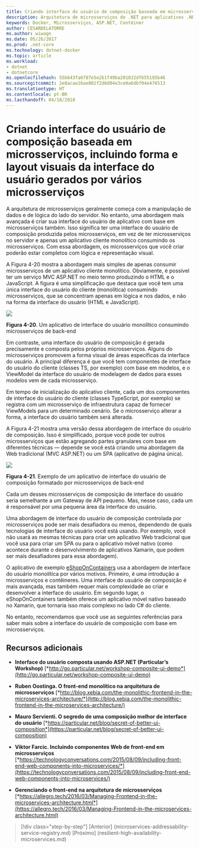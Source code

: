 ```yaml
---
title: Criando interface do usuário de composição baseada em microsserviços, incluindo forma e layout visuais da interface do usuário gerados por vários microsserviços
description: Arquitetura de microsserviços do .NET para aplicativos .NET em contêineres | Criando interface do usuário de composição baseada em microsserviços, incluindo forma e layout visuais de interface do usuário gerados por vários microsserviços
keywords: Docker, Microsserviços, ASP.NET, Contêiner
author: CESARDELATORRE
ms.author: wiwagn
ms.date: 05/26/2017
ms.prod: .net-core
ms.technology: dotnet-docker
ms.topic: article
ms.workload:
- dotnet
- dotnetcore
ms.openlocfilehash: 55b643fa6f87e5e2b1f49ba201032df655195b46
ms.sourcegitcommit: 2e8acae16ae802f2d6d04e3ce0a6dbf04e476513
ms.translationtype: HT
ms.contentlocale: pt-BR
ms.lasthandoff: 04/18/2018
---
```

# <a name="creating-composite-ui-based-on-microservices-including-visual-ui-shape-and-layout-generated-by-multiple-microservices"></a>Criando interface do usuário de composição baseada em microsserviços, incluindo forma e layout visuais da interface do usuário gerados por vários microsserviços

A arquitetura de microsserviços geralmente começa com a manipulação de dados e de lógica do lado do servidor. No entanto, uma abordagem mais avançada é criar sua interface do usuário de aplicativo com base em microsserviços também. Isso significa ter uma interface do usuário de composição produzida pelos microsserviços, em vez de ter microsserviços no servidor e apenas um aplicativo cliente monolítico consumindo os microsserviços. Com essa abordagem, os microsserviços que você criar poderão estar completos com lógica e representação visual.

A Figura 4-20 mostra a abordagem mais simples de apenas consumir microsserviços de um aplicativo cliente monolítico. Obviamente, é possível ter um serviço MVC ASP.NET no meio termo produzindo o HTML e o JavaScript. A figura é uma simplificação que destaca que você tem uma única interface do usuário do cliente (monolítica) consumindo microsserviços, que se concentram apenas em lógica e nos dados, e não na forma da interface do usuário (HTML e JavaScript).

![](./media/image20.png)

**Figura 4-20**. Um aplicativo de interface do usuário monolítico consumindo microsserviços de back-end

Em contraste, uma interface do usuário de composição é gerada precisamente e composta pelos próprios microsserviços. Alguns do microsserviços promovem a forma visual de áreas específicas da interface do usuário. A principal diferença é que você tem componentes de interface do usuário do cliente (classes TS, por exemplo) com base em modelos, e o ViewModel da interface do usuário de modelagem de dados para esses modelos vem de cada microsserviço.

Em tempo de inicialização do aplicativo cliente, cada um dos componentes de interface do usuário do cliente (classes TypeScript, por exemplo) se registra com um microsserviço de infraestrutura capaz de fornecer ViewModels para um determinado cenário. Se o microsserviço alterar a forma, a interface do usuário também será alterada.

A Figura 4-21 mostra uma versão dessa abordagem de interface do usuário de composição. Isso é simplificado, porque você pode ter outros microsserviços que estão agregando partes granulares com base em diferentes técnicas — depende se você está criando uma abordagem da Web tradicional (MVC ASP.NET) ou um SPA (aplicativo de página única).

![](./media/image21.png)

**Figura 4-21**. Exemplo de um aplicativo de interface do usuário de composição formatado por microsserviços de back-end

Cada um desses microsserviços de composição de interface do usuário seria semelhante a um Gateway de API pequeno. Mas, nesse caso, cada um é responsável por uma pequena área da interface do usuário.

Uma abordagem de interface do usuário de composição controlada por microsserviços pode ser mais desafiadora ou menos, dependendo de quais tecnologias de interface do usuário você está usando. Por exemplo, você não usará as mesmas técnicas para criar um aplicativo Web tradicional que você usa para criar um SPA ou para o aplicativo móvel nativo (como acontece durante o desenvolvimento de aplicativos Xamarin, que podem ser mais desafiadores para essa abordagem).

O aplicativo de exemplo [eShopOnContainers](http://aka.ms/MicroservicesArchitecture) usa a abordagem de interface do usuário monolítica por vários motivos. Primeiro, é uma introdução a microsserviços e contêineres. Uma interface do usuário de composição é mais avançada, mas também requer mais complexidade ao criar e desenvolver a interface do usuário. Em segundo lugar, o eShopOnContainers também oferece um aplicativo móvel nativo baseado no Xamarin, que tornaria isso mais complexo no lado C\# do cliente.

No entanto, recomendamos que você use as seguintes referências para saber mais sobre a interface do usuário de composição com base em microsserviços.

## <a name="additional-resources"></a>Recursos adicionais

-   **Interface do usuário composta usando ASP.NET (Particular’s Workshop)**
    [*http://go.particular.net/workshop-composite-ui-demo*](http://go.particular.net/workshop-composite-ui-demo)

-   **Ruben Oostinga. O front-end monolítico na arquitetura de microsserviços**
    [*http://blog.xebia.com/the-monolithic-frontend-in-the-microservices-architecture/*](http://blog.xebia.com/the-monolithic-frontend-in-the-microservices-architecture/)

-   **Mauro Servienti. O segredo de uma composição melhor de interface do usuário**
    [*https://particular.net/blog/secret-of-better-ui-composition*](https://particular.net/blog/secret-of-better-ui-composition)

-   **Viktor Farcic. Incluindo componentes Web de front-end em microsserviços**
    [*https://technologyconversations.com/2015/08/09/including-front-end-web-components-into-microservices/*](https://technologyconversations.com/2015/08/09/including-front-end-web-components-into-microservices/)

-   **Gerenciando o front-end na arquitetura de microsserviços**\
    [*https://allegro.tech/2016/03/Managing-Frontend-in-the-microservices-architecture.html*](https://allegro.tech/2016/03/Managing-Frontend-in-the-microservices-architecture.html)


>[!div class="step-by-step"]
[Anterior] (microservices-addressability-service-registry.md) [Próximo] (resilient-high-availability-microservices.md)
